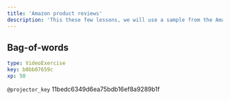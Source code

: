 ```yaml
---
title: 'Amazon product reviews'
description: 'This these few lessons, we will use a sample from the Amazon product reviews to learn about and practice concepts such as bag-of-words, n-grams selection, how to detect a language, and remove stopwords, among others. '
---
```


## Bag-of-words

```yaml
type: VideoExercise
key: b0bb07659c
xp: 50
```

`@projector_key`
11bedc6349d6ea75bdb16ef8a9289b1f
